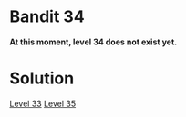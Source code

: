 <h1>Bandit 34</h1>

<p><strong>At this moment, level 34 does not exist yet.</strong></p>

<h1>Solution</h1>

<a href="bandit33.md">Level 33</a>
<a href="bandit35.md">Level 35</a>
